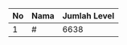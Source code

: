 | No | Nama            | Jumlah Level |
|----|-----------------|--------------|
| 1  | #    |    6638        |
